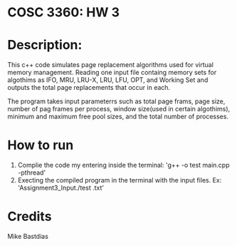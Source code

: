 # COSC 3360: HW 3

# Description: 
This c++ code simulates page replacement algorithms used for virtual memory management. Reading one input file containg memory sets for algothims as IFO, MRU, LRU-X, LRU, LFU, OPT, and Working Set and outputs the total page replacements that occur in each.

The program takes input parameterrs such as total page frams, page size, number of pag frames per process, window size(used in certain algothims), minimum and maximum free pool sizes, and the total number of processes.

# How to run
  1. Complie the code my entering inside the terminal: 'g++ -o test main.cpp -pthread'
  2. Execting the compiled program in the terminal with the input files. Ex: 'Assignment3_Input./test .txt'

# Credits
Mike Bastdias
